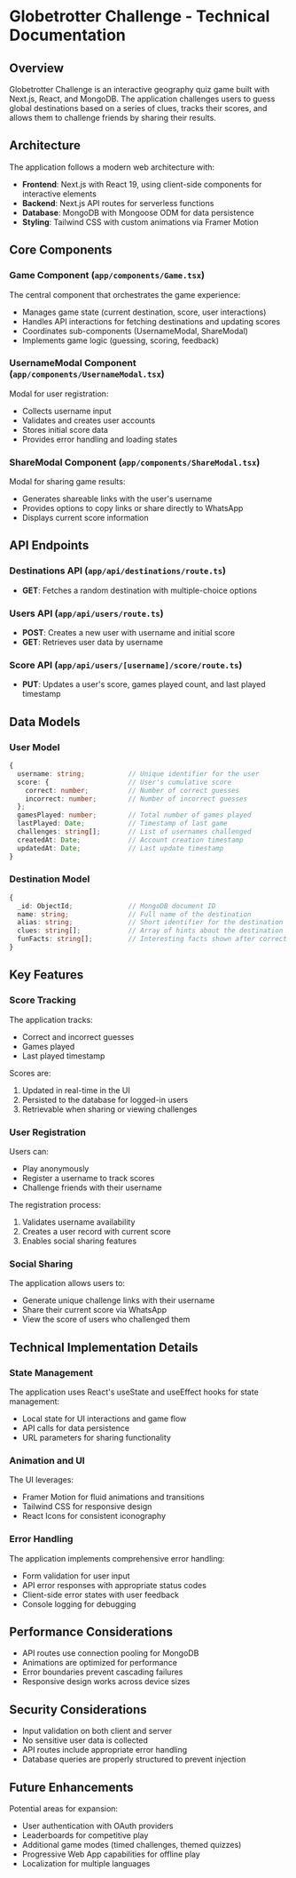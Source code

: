 # Globetrotter Challenge - Technical Documentation

## Overview

Globetrotter Challenge is an interactive geography quiz game built with Next.js, React, and MongoDB. The application challenges users to guess global destinations based on a series of clues, tracks their scores, and allows them to challenge friends by sharing their results.

## Architecture

The application follows a modern web architecture with:

- **Frontend**: Next.js with React 19, using client-side components for interactive elements
- **Backend**: Next.js API routes for serverless functions
- **Database**: MongoDB with Mongoose ODM for data persistence
- **Styling**: Tailwind CSS with custom animations via Framer Motion

## Core Components

### Game Component (`app/components/Game.tsx`)

The central component that orchestrates the game experience:

- Manages game state (current destination, score, user interactions)
- Handles API interactions for fetching destinations and updating scores
- Coordinates sub-components (UsernameModal, ShareModal)
- Implements game logic (guessing, scoring, feedback)

### UsernameModal Component (`app/components/UsernameModal.tsx`)

Modal for user registration:

- Collects username input
- Validates and creates user accounts
- Stores initial score data
- Provides error handling and loading states

### ShareModal Component (`app/components/ShareModal.tsx`)

Modal for sharing game results:

- Generates shareable links with the user's username
- Provides options to copy links or share directly to WhatsApp
- Displays current score information

## API Endpoints

### Destinations API (`app/api/destinations/route.ts`)

- **GET**: Fetches a random destination with multiple-choice options

### Users API (`app/api/users/route.ts`)

- **POST**: Creates a new user with username and initial score
- **GET**: Retrieves user data by username

### Score API (`app/api/users/[username]/score/route.ts`)

- **PUT**: Updates a user's score, games played count, and last played timestamp

## Data Models

### User Model

```typescript
{
  username: string;           // Unique identifier for the user
  score: {                    // User's cumulative score
    correct: number;          // Number of correct guesses
    incorrect: number;        // Number of incorrect guesses
  };
  gamesPlayed: number;        // Total number of games played
  lastPlayed: Date;           // Timestamp of last game
  challenges: string[];       // List of usernames challenged
  createdAt: Date;            // Account creation timestamp
  updatedAt: Date;            // Last update timestamp
}
```

### Destination Model

```typescript
{
  _id: ObjectId;              // MongoDB document ID
  name: string;               // Full name of the destination
  alias: string;              // Short identifier for the destination
  clues: string[];            // Array of hints about the destination
  funFacts: string[];         // Interesting facts shown after correct guesses
}
```

## Key Features

### Score Tracking

The application tracks:

- Correct and incorrect guesses
- Games played
- Last played timestamp

Scores are:

1. Updated in real-time in the UI
2. Persisted to the database for logged-in users
3. Retrievable when sharing or viewing challenges

### User Registration

Users can:

- Play anonymously
- Register a username to track scores
- Challenge friends with their username

The registration process:

1. Validates username availability
2. Creates a user record with current score
3. Enables social sharing features

### Social Sharing

The application allows users to:

- Generate unique challenge links with their username
- Share their current score via WhatsApp
- View the score of users who challenged them

## Technical Implementation Details

### State Management

The application uses React's useState and useEffect hooks for state management:

- Local state for UI interactions and game flow
- API calls for data persistence
- URL parameters for sharing functionality

### Animation and UI

The UI leverages:

- Framer Motion for fluid animations and transitions
- Tailwind CSS for responsive design
- React Icons for consistent iconography

### Error Handling

The application implements comprehensive error handling:

- Form validation for user input
- API error responses with appropriate status codes
- Client-side error states with user feedback
- Console logging for debugging

## Performance Considerations

- API routes use connection pooling for MongoDB
- Animations are optimized for performance
- Error boundaries prevent cascading failures
- Responsive design works across device sizes

## Security Considerations

- Input validation on both client and server
- No sensitive user data is collected
- API routes include appropriate error handling
- Database queries are properly structured to prevent injection

## Future Enhancements

Potential areas for expansion:

- User authentication with OAuth providers
- Leaderboards for competitive play
- Additional game modes (timed challenges, themed quizzes)
- Progressive Web App capabilities for offline play
- Localization for multiple languages
